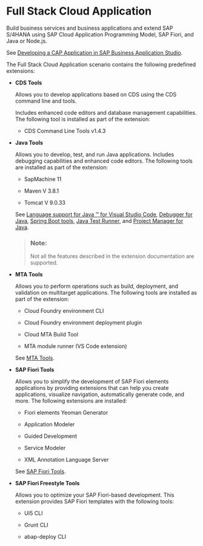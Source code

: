 <!-- loiode0af65a0d764bf3b40d2c2352c08393 -->

# Full Stack Cloud Application

Build business services and business applications and extend SAP S/4HANA using SAP Cloud Application Programming Model, SAP Fiori, and Java or Node.js.

See [Developing a CAP Application in SAP Business Application Studio](https://help.sap.com/viewer/9c36fdb911ae4cadab467a314d9e331f/Cloud/en-US/8a648174036a458688391c3ad7ee7cd5.html).

The Full Stack Cloud Application scenario contains the following predefined extensions:

-   **CDS Tools**

    Allows you to develop applications based on CDS using the CDS command line and tools.

    Includes enhanced code editors and database management capabilities. The following tool is installed as part of the extension:

    -   CDS Command Line Tools v1.4.3


-   **Java Tools**

    Allows you to develop, test, and run Java applications. Includes debugging capabilities and enhanced code editors. The following tools are installed as part of the extension:

    -   SapMachine 11

    -   Maven V 3.8.1

    -   Tomcat V 9.0.33


    See [Language support for Java ™ for Visual Studio Code](https://github.com/redhat-developer/vscode-java), [Debugger for Java](https://github.com/Microsoft/vscode-java-debug), [Spring Boot tools](https://github.com/spring-projects/sts4), [Java Test Runner](https://marketplace.visualstudio.com/items?itemName=vscjava.vscode-java-test), and [Project Manager for Java](https://marketplace.visualstudio.com/items?itemName=vscjava.vscode-java-dependency).

    > ### Note:  
    > Not all the features described in the extension documentation are supported.

-   **MTA Tools**

    Allows you to perform operations such as build, deployment, and validation on multitarget applications. The following tools are installed as part of the extension:

    -   Cloud Foundry environment CLI

    -   Cloud Foundry environment deployment plugin

    -   Cloud MTA Build Tool

    -   MTA module runner \(VS Code extension\)


    See [MTA Tools](https://help.sap.com/viewer/209802f55bfd47fcaccecf1241df99f8/Cloud/en-US).

-   **SAP Fiori Tools**

    Allows you to simplify the development of SAP Fiori elements applications by providing extensions that can help you create applications, visualize navigation, automatically generate code, and more. The following extensions are installed:

    -   Fiori elements Yeoman Generator

    -   Application Modeler

    -   Guided Development

    -   Service Modeler

    -   XML Annotation Language Server


    See [SAP Fiori Tools](https://help.sap.com/viewer/product/SAP_FIORI_tools/Latest/en-US).

-   **SAP Fiori Freestyle Tools**

    Allows you to optimize your SAP Fiori-based development. This extension provides SAP Fiori templates with the following tools:

    -   UI5 CLI

    -   Grunt CLI

    -   abap-deploy CLI



